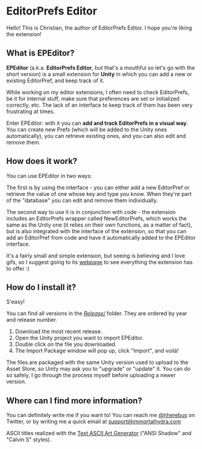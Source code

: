 # EditorPrefs Editor
Hello! This is Christian, the author of EditorPrefs Editor. I hope you're liking the extension!

## What is EPEditor?
**EPEditor** (a.k.a. **EditorPrefs Editor**, but that's a mouthful so let's go with the short version) is a small extension for **Unity** in which you can add a new or existing EditorPref, and keep track of it.

While working on my editor extensions, I often need to check EditorPrefs, be it for internal stuff, make sure that preferences are set or initialized correctly, etc. The lack of an interface to keep track of them has been very frustrating at times.

Enter EPEditor: with it you can **add and track EditorPrefs in a visual way**.
You can create new Prefs (which will be added to the Unity ones automatically), you can retrieve existing ones, and you can also edit
and remove them.

## How does it work?
You can use EPEditor in two ways:

The first is by using the interface - you can either add a new EditorPref or retrieve the value of one whose key and type you know. When they're part of the "database" you can edit and remove them individually.

The second way to use it is in conjunction with code - the extension includes an EditorPrefs wrapper called NewEditorPrefs, which works the same as the Unity one (it relies on their own functions, as a matter of fact), but is also integrated with the interface of the extension, so that you can add an EditorPref from code and have it automatically added to the EPEditor interface.

It's a fairly small and simple extension, but seeing is believing and I love gifs, so I suggest going to its [webpage](http://immortalhydra.com/stuff/editorprefs-editor/ "EPEditor page on immortalhydra.com") to see everything the extension has to offer :)

## How do I install it?
S'easy!

You can find all versions in the [_Release/_](https://github.com/HHErebus/GDTB_EPEditor/tree/master/Release) folder. They are ordered by year and release number.

1. Download the most recent release.
2. Open the Unity project you want to import EPEditor.
3. Double click on the file you downloaded.
4. The Import Package window will pop up, click "Import", and voilá!

The files are packaged with the same Unity version used to upload to the Asset Store, so Unity may ask you to "upgrade" or "update" it. You can do so safely, I go through the process myself before uploading a newer version.

## Where can I find more information?
You can definitely write me if you want to! You can reach me [@hherebus](https://www.twitter.com/hherebus "Twitter") on Twitter, or by writing me a quick email at support@immortalhydra.com

ASCII titles realized with the [Text ASCII Art Generator](http://patorjk.com/software/taag/) ("ANSI Shadow" and "Calvin S" styles).
